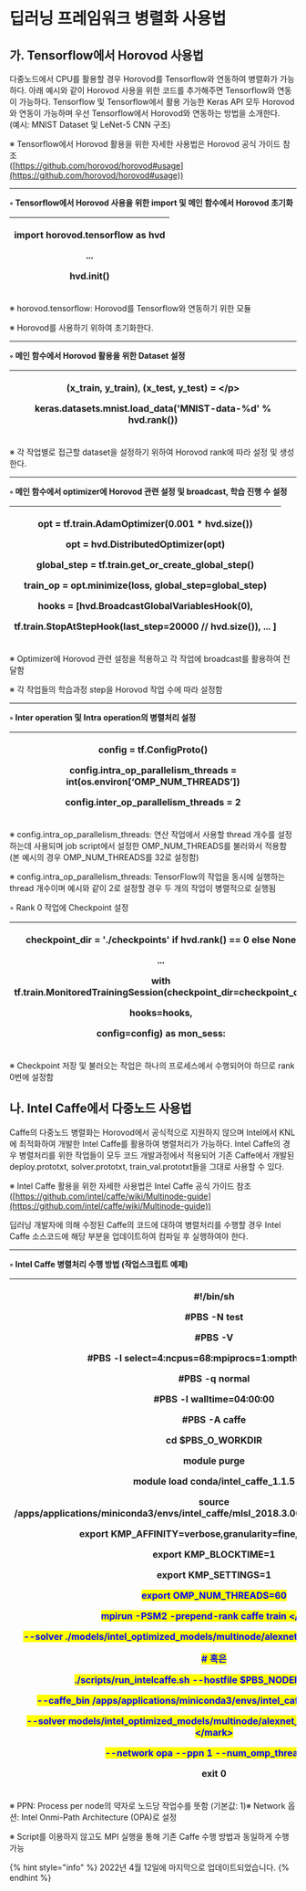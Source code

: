 # 딥러닝 프레임워크 병렬화 사용법

## 가. Tensorflow에서 Horovod 사용법

다중노드에서 CPU를 활용할 경우 Horovod를 Tensorflow와 연동하여 병렬화가 가능하다. 아래 예시와 같이 Horovod 사용을 위한 코드를 추가해주면 Tensorflow와 연동이 가능하다. Tensorflow 및 Tensorflow에서 활용 가능한 Keras API 모두 Horovod와 연동이 가능하며 우선 Tensorflow에서 Horovod와 연동하는 방법을 소개한다.\
(예시: MNIST Dataset 및 LeNet-5 CNN 구조)



※ Tensorflow에서 Horovod 활용을 위한 자세한 사용법은 Horovod 공식 가이드 참조\
([https://github.com/horovod/horovod#usage](https://github.com/horovod/horovod#usage))

****

**◦ Tensorflow에서 Horovod 사용을 위한 import 및 메인 함수에서 Horovod 초기화**

| <p>import horovod.tensorflow as hvd</p><p>...</p><p>hvd.init()</p> |
| ------------------------------------------------------------------ |

※ horovod.tensorflow: Horovod를 Tensorflow와 연동하기 위한 모듈

※ Horovod를 사용하기 위하여 초기화한다.

****

**◦ 메인 함수에서 Horovod 활용을 위한 Dataset 설정**

| <p>(x_train, y_train), (x_test, y_test) = \</p><p>keras.datasets.mnist.load_data('MNIST-data-%d' % hvd.rank())</p> |
| ------------------------------------------------------------------------------------------------------------------ |

※ 각 작업별로 접근할 dataset을 설정하기 위하여 Horovod rank에 따라 설정 및 생성한다.

****

**◦ 메인 함수에서 optimizer에 Horovod 관련 설정 및 broadcast, 학습 진행 수 설정**

| <p>opt = tf.train.AdamOptimizer(0.001 * hvd.size())</p><p>opt = hvd.DistributedOptimizer(opt)</p><p>global_step = tf.train.get_or_create_global_step()</p><p>train_op = opt.minimize(loss, global_step=global_step)</p><p>hooks = [hvd.BroadcastGlobalVariablesHook(0),</p><p>                  <strong></strong>                  tf.train.StopAtStepHook(last_step=20000 // hvd.size()), ... ]</p> |
| ---------------------------------------------------------------------------------------------------------------------------------------------------------------------------------------------------------------------------------------------------------------------------------------------------------------------------------------------------------------------------------------------------- |

※ Optimizer에 Horovod 관련 설정을 적용하고 각 작업에 broadcast를 활용하여 전달함

※ 각 작업들의 학습과정 step을 Horovod 작업 수에 따라 설정함

****

**◦ Inter operation 및 Intra operation의 병렬처리 설정**

| <p>config = tf.ConfigProto()</p><p>config.intra_op_parallelism_threads = int(os.environ[‘OMP_NUM_THREADS’])</p><p>config.inter_op_parallelism_threads = 2</p> |
| ------------------------------------------------------------------------------------------------------------------------------------------------------------- |

※ config.intra\_op\_parallelism\_threads: 연산 작업에서 사용할 thread 개수를 설정하는데 사용되며 job script에서 설정한 OMP\_NUM\_THREADS를 불러와서 적용함 (본 예시의 경우 OMP\_NUM\_THREADS를 32로 설정함)

※ config.intra\_op\_parallelism\_threads: TensorFlow의 작업을 동시에 실행하는 thread 개수이며 예시와 같이 2로 설정할 경우 두 개의 작업이 병렬적으로 실행됨



◦ Rank 0 작업에 Checkpoint 설정

| <p>checkpoint_dir = './checkpoints' if hvd.rank() == 0 else None</p><p>...</p><p>with tf.train.MonitoredTrainingSession(checkpoint_dir=checkpoint_dir,</p><p>hooks=hooks,</p><p>config=config) as mon_sess:</p> |
| --------------------------------------------------------------------------------------------------------------------------------------------------------------------------------------------------------------- |

※ Checkpoint 저장 및 불러오는 작업은 하나의 프로세스에서 수행되어야 하므로 rank 0번에 설정함

## 나. Intel Caffe에서 다중노드 사용법

Caffe의 다중노드 병렬화는 Horovod에서 공식적으로 지원하지 않으며 Intel에서 KNL에 최적화하여 개발한 Intel Caffe를 활용하여 병렬처리가 가능하다. Intel Caffe의 경우 병렬처리를 위한 작업들이 모두 코드 개발과정에서 적용되어 기존 Caffe에서 개발된 deploy.prototxt, solver.prototxt, train\_val.prototxt들을 그대로 사용할 수 있다.



※ Intel Caffe 활용을 위한 자세한 사용법은 Intel Caffe 공식 가이드 참조\
([https://github.com/intel/caffe/wiki/Multinode-guide](https://github.com/intel/caffe/wiki/Multinode-guide))



딥러닝 개발자에 의해 수정된 Caffe의 코드에 대하여 병렬처리를 수행할 경우 Intel Caffe 소스코드에 해당 부분을 업데이트하여 컴파일 후 실행하여야 한다.

****

**◦ Intel Caffe 병렬처리 수행 방법 (작업스크립트 예제)**

| <p>#!/bin/sh</p><p>#PBS -N test</p><p>#PBS -V</p><p>#PBS -l select=4:ncpus=68:mpiprocs=1:ompthreads=68</p><p>#PBS -q normal</p><p>#PBS -l walltime=04:00:00</p><p>#PBS -A caffe</p><p></p><p>cd $PBS_O_WORKDIR</p><p></p><p>module purge</p><p>module load conda/intel_caffe_1.1.5</p><p>source /apps/applications/miniconda3/envs/intel_caffe/mlsl_2018.3.008/intel64/bin/mlslvars.sh</p><p></p><p>export KMP_AFFINITY=verbose,granularity=fine,compact=1</p><p>export KMP_BLOCKTIME=1</p><p>export KMP_SETTINGS=1</p><p><mark style="color:blue;"></mark></p><p><mark style="color:blue;">export OMP_NUM_THREADS=60</mark></p><p><mark style="color:blue;">mpirun -PSM2 -prepend-rank caffe train \</mark></p><p><mark style="color:blue;">--solver ./models/intel_optimized_models/multinode/alexnet_4nodes/solver.prototxt</mark></p><p><mark style="color:blue;"></mark></p><p><mark style="color:blue;"># 혹은</mark></p><p><mark style="color:blue;"></mark></p><p><mark style="color:blue;">./scripts/run_intelcaffe.sh --hostfile $PBS_NODEFILE \</mark></p><p><mark style="color:blue;">--caffe_bin /apps/applications/miniconda3/envs/intel_caffe/bin/caffe \</mark></p><p><mark style="color:blue;">--solver models/intel_optimized_models/multinode/alexnet_4nodes/solver.prototxt \</mark></p><p><mark style="color:blue;">--network opa --ppn 1 --num_omp_threads 60</mark></p><p></p><p>exit 0</p> |
| ---------------------------------------------------------------------------------------------------------------------------------------------------------------------------------------------------------------------------------------------------------------------------------------------------------------------------------------------------------------------------------------------------------------------------------------------------------------------------------------------------------------------------------------------------------------------------------------------------------------------------------------------------------------------------------------------------------------------------------------------------------------------------------------------------------------------------------------------------------------------------------------------------------------------------------------------------------------------------------------------------------------------------------------------------------------------------------------------------------------------------------------------------------------------------------------------------------------------------------------------------------------------------------------------------------------------------------------------------------------------------------------------------------------- |

※ PPN: Process per node의 약자로 노드당 작업수를 뜻함 (기본값: 1)※ Network 옵션: Intel Onmi-Path Architecture (OPA)로 설정

※ Script를 이용하지 않고도 MPI 실행을 통해 기존 Caffe 수행 방법과 동일하게 수행 가능



{% hint style="info" %}
2022년 4월 12일에 마지막으로 업데이트되었습니다.
{% endhint %}

